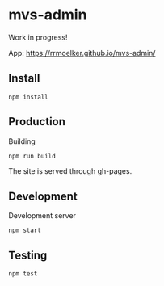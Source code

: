 # mvs-admin

Work in progress!

App: https://rrmoelker.github.io/mvs-admin/

## Install

```
npm install
```

## Production

Building

```
npm run build
```

The site is served through gh-pages.


## Development

Development server
```
npm start
```

## Testing

```
npm test
```
